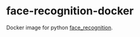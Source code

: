 # face-recognition-docker

Docker image for python [face_recognition](https://github.com/ageitgey/face_recognition).
